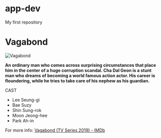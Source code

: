 # app-dev
My first repository
# Vagabond 
![Vagabond](https://user-images.githubusercontent.com/120168625/206658268-1d40ba36-6d5e-4feb-9925-594e9d77baea.jpg)

**An ordinary man who comes across surprising circumstances that place him in the center of a huge corruption scandal. Cha Dal Geon is a stunt man who dreams of becoming a world famous action actor. His career is floundering, while he tries to take care of his nephew as his guardian.**

CAST
- Lee Seung-gi
- Bae Suzy
- Shin Sung-rok
- Moon Jeong-hee
- Park Ah-in

For more info:
[Vagabond (TV Series 2019) - IMDb](https://www.imdb.com/title/tt8523042/)

